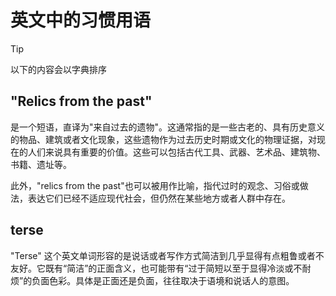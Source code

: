 # 英文中的习惯用语

> [!TIP]
> 以下的内容会以字典排序

## "Relics from the past"

是一个短语，直译为"来自过去的遗物"。这通常指的是一些古老的、具有历史意义的物品、建筑或者文化现象，这些遗物作为过去历史时期或文化的物理证据，对现在的人们来说具有重要的价值。这些可以包括古代工具、武器、艺术品、建筑物、书籍、遗址等。

此外，"relics from the past"也可以被用作比喻，指代过时的观念、习俗或做法，表达它们已经不适应现代社会，但仍然在某些地方或者人群中存在。

## terse

"Terse" 这个英文单词形容的是说话或者写作方式简洁到几乎显得有点粗鲁或者不友好。它既有“简洁”的正面含义，也可能带有“过于简短以至于显得冷淡或不耐烦”的负面色彩。具体是正面还是负面，往往取决于语境和说话人的意图。
